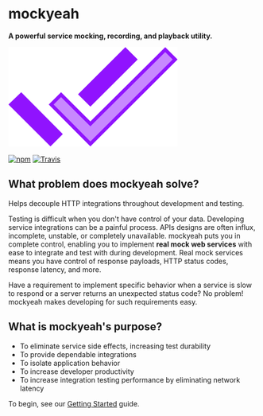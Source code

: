 # mockyeah

**A powerful service mocking, recording, and playback utility.**

<img src="logo/mockyeah.png" height="200" />

[![npm](https://img.shields.io/npm/v/mockyeah.svg)](https://www.npmjs.com/package/mockyeah)
[![Travis](https://img.shields.io/travis/mockyeah/mockyeah.svg)](https://travis-ci.org/mockyeah/mockyeah)

## What problem does mockyeah solve?

Helps decouple HTTP integrations throughout development and testing.

Testing is difficult when you don't have control of your data. Developing service integrations can be a painful process. APIs designs are often influx, incomplete, unstable, or completely unavailable.
mockyeah puts you in complete control, enabling you to implement **real mock web services** with ease to integrate and test with during development. Real mock services means you have control of response payloads, HTTP status codes, response latency, and more.

Have a requirement to implement specific behavior when a service is slow to respond or a server returns an unexpected status code? No problem! mockyeah makes developing for such requirements easy.

## What is mockyeah's purpose?

- To eliminate service side effects, increasing test durability
- To provide dependable integrations
- To isolate application behavior
- To increase developer productivity
- To increase integration testing performance by eliminating network latency

To begin, see our [Getting Started](./Getting-Started.md) guide.
